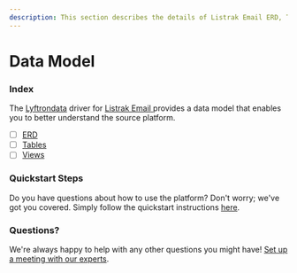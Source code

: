 ```yaml
---
description: This section describes the details of Listrak Email ERD, Tables, and Views.
---
```


# Data Model

### Index

The  [Lyftrondata](https://www.lyftrondata.com/) driver for [Listrak Email](https://www.lyftrondata.com/integration/listrak-email/)[ ](https://www.lyftrondata.com/integration/listrak-email/)provides a data model that enables you to better understand the source platform.

* [ ] [ERD](../../../marketing-analytics/listrak-email/data-model/erd.md)
* [ ] [Tables](../../../marketing-analytics/listrak-email/data-model/tables.md)
* [ ] [Views](../../../marketing-analytics/listrak-email/data-model/views.md)

### Quickstart Steps

Do you have questions about how to use the platform? Don't worry; we've got you covered. Simply follow the quickstart instructions [here](../../../../quickstart-steps.md).

### Questions? <a href="#questions" id="questions"></a>

We're always happy to help with any other questions you might have! [Set up a meeting with our experts](https://www.lyftrondata.com/book-a-meeting/).

